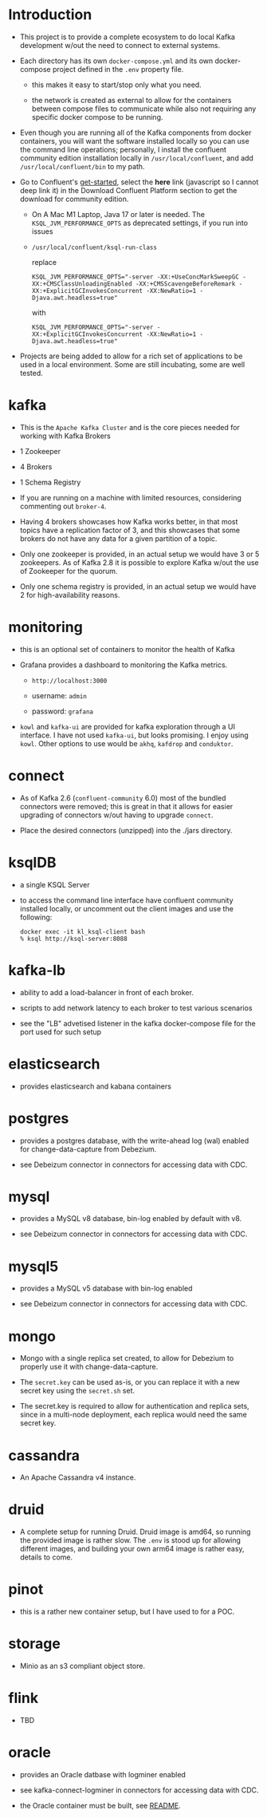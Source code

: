 # Introduction

* This project is to provide a complete ecosystem to do local Kafka development w/out the need to connect to external systems.

* Each directory has its own `docker-compose.yml` and its own docker-compose project defined in the `.env` property file.

  * this makes it easy to start/stop only what you need.
  
  * the network is created as external to allow for the containers between compose files to communicate while also not
    requiring any specific docker compose to be running.
  
* Even though you are running all of the Kafka components from docker containers, you will want the software installed 
  locally so you can use the command line operations; personally, I install the confluent community edition installation
  locally in `/usr/local/confluent`, and add `/usr/local/confluent/bin` to my path.
  
* Go to Confluent's [get-started](https://www.confluent.io/get-started), select the **here** link (javascript so I cannot deep link it) 
  in the Download Confluent Platform section to get the download for community edition.

  * On A Mac M1 Laptop, Java 17 or later is needed. The `KSQL_JVM_PERFORMANCE_OPTS` as deprecated settings, if you run into issues

  * `/usr/local/confluent/ksql-run-class`
  
    replace
   
    ```shell
    KSQL_JVM_PERFORMANCE_OPTS="-server -XX:+UseConcMarkSweepGC -XX:+CMSClassUnloadingEnabled -XX:+CMSScavengeBeforeRemark -XX:+ExplicitGCInvokesConcurrent -XX:NewRatio=1 -Djava.awt.headless=true"
    ```
    
    with

     ```shell
    KSQL_JVM_PERFORMANCE_OPTS="-server -XX:+ExplicitGCInvokesConcurrent -XX:NewRatio=1 -Djava.awt.headless=true"
    ```
  
* Projects are being added to allow for a rich set of applications to be used in a local environment.
Some are still incubating, some are well tested.

# kafka

  * This is the `Apache Kafka Cluster` and is the core pieces needed for working with Kafka Brokers
  
  * 1 Zookeeper
  
  * 4 Brokers
  
  * 1 Schema Registry
  
  * If you are running on a machine with limited resources, considering commenting out `broker-4`.
  
  * Having 4 brokers showcases how Kafka works better, in that most topics have a replication factor of 3,
  and this showcases that some brokers do not have any data for a given partition of a topic.
  
  * Only one zookeeper is provided, in an actual setup we would have 3 or 5 zookeepers. As of Kafka 2.8 it is possible
    to explore Kafka w/out the use of Zookeeper for the quorum.
  
  * Only one schema registry is provided, in an actual setup we would have 2 for high-availability reasons.

# monitoring

  * this is an optional set of containers to monitor the health of Kafka
  
  * Grafana provides a dashboard to monitoring the Kafka metrics.
  
    * `http://localhost:3000`
    
    * username: `admin`
    
    * password: `grafana`
  
  * `kowl` and `kafka-ui` are provided for kafka exploration through a UI interface. I have not used `kafka-ui`, but
     looks promising. I enjoy using `kowl`. Other options to use would be `akhq`, `kafdrop` and `conduktor`.
  
# connect

  * As of Kafka 2.6 (`confluent-community` 6.0) most of the bundled connectors were removed; this is great in that it allows
for easier upgrading of connectors w/out having to upgrade `connect`. 
    
  * Place the desired connectors (unzipped) into the ./jars directory. 
 
# ksqlDB

 * a single KSQL Server
 
 * to access the command line interface have confluent community installed locally, or uncomment out the client
images and use the following:
 
   ```
   docker exec -it kl_ksql-client bash
   % ksql http://ksql-server:8088
   ```

# kafka-lb

 * ability to add a load-balancer in front of each broker. 

 * scripts to add network latency to each broker to test various scenarios 

 * see the "LB" advetised listener in the kafka docker-compose file for the port used for such setup

# elasticsearch

 * provides elasticsearch and kabana containers

# postgres

  * provides a postgres database, with the write-ahead log (wal) enabled for change-data-capture from Debezium.

  * see Debeizum connector in connectors for accessing data with CDC.

# mysql

 * provides a MySQL v8 database, bin-log enabled by default with v8.
  
 * see Debeizum connector in connectors for accessing data with CDC.

# mysql5

  * provides a MySQL v5 database with bin-log enabled

  * see Debeizum connector in connectors for accessing data with CDC.

# mongo

  * Mongo with a single replica set created, to allow for Debezium to properly use it with change-data-capture.

  * The `secret.key` can be used as-is, or you can replace it with a new secret key using the `secret.sh` set.

  * The secret.key is required to allow for authentication and replica sets, since in a multi-node deployment, each
  replica would need the same secret key.

# cassandra

  * An Apache Cassandra v4 instance.

# druid

  * A complete setup for running Druid. 
  Druid image is amd64, so running the provided image is rather slow. The `.env` is stood up for allowing different images, and building your own arm64 image is rather easy, details to come.

# pinot

  * this is a rather new container setup, but I have used to for a POC.

# storage

  * Minio as an s3 compliant object store.

# flink

 * TBD

# oracle

 * provides an Oracle datbase with logminer enabled
 
 * see kafka-connect-logminer in connectors for accessing data with CDC.
 
 * the Oracle container must be built, see [README](./oracle/README.md).


